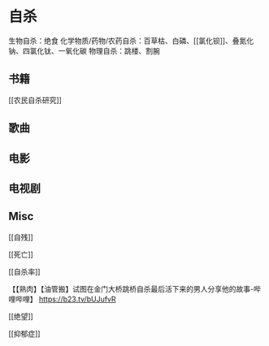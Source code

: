 # 自杀

生物自杀：绝食
化学物质/药物/农药自杀：百草枯、白磷、[[氯化钡]]、叠氮化钠、四氯化钛、一氧化碳
物理自杀：跳楼、割腕


## 书籍

[[农民自杀研究]]


## 歌曲


## 电影

## 电视剧


## Misc

[[自残]]

[[死亡]]

[[自杀率]]

【【熟肉】【油管搬】试图在金门大桥跳桥自杀最后活下来的男人分享他的故事-哔哩哔哩】 https://b23.tv/bUJufvR


[[绝望]]



[[抑郁症]]

